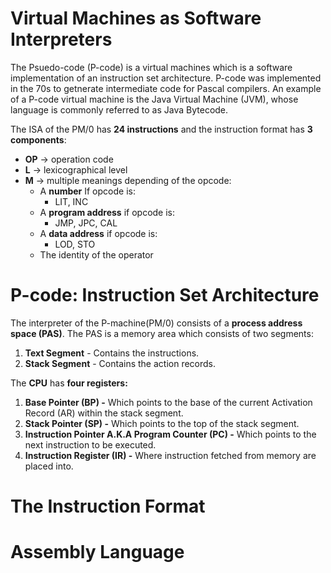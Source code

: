 # Virtual Machines as Software Interpreters
The Psuedo-code (P-code) is a virtual machines which is a software implementation of an instruction set architecture. P-code was implemented in the 70s to getnerate intermediate code for Pascal compilers. An example of a P-code virtual machine is the Java Virtual Machine (JVM), whose language is commonly referred to as Java Bytecode.

The ISA of the PM/0 has **24 instructions** and the instruction format has **3 components**:
- **OP** $\rightarrow$ operation code
- **L** $\rightarrow$ lexicographical level
- **M** $\rightarrow$ multiple meanings depending of the opcode:
	- A **number** If opcode is:
		- LIT, INC
	- A **program address** if opcode is:
		- JMP, JPC, CAL
	- A **data address** if opcode is:
		- LOD, STO
	- The identity of the operator 
# P-code: Instruction Set Architecture
The interpreter of the P-machine(PM/0) consists of a **process address space (PAS)**. The PAS is a memory area which consists of two segments:
1) **Text Segment** - Contains the instructions.
2) **Stack Segment** - Contains the action records.

The **CPU** has **four registers:**
1) **Base Pointer (BP) -** Which points to the base of the current Activation Record (AR) within the stack segment.
2) **Stack Pointer (SP) -** Which points to the top of the stack segment. 
3) **Instruction Pointer A.K.A Program Counter (PC) -** Which points to the next instruction to be executed.
4) **Instruction Register (IR) -** Where instruction fetched from memory are placed into.
# The Instruction Format

# Assembly Language